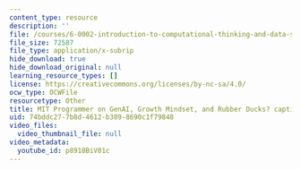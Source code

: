 ```yaml
---
content_type: resource
description: ''
file: /courses/6-0002-introduction-to-computational-thinking-and-data-science-fall-2016/p8918BiV01c_captions.webvtt
file_size: 72587
file_type: application/x-subrip
hide_download: true
hide_download_original: null
learning_resource_types: []
license: https://creativecommons.org/licenses/by-nc-sa/4.0/
ocw_type: OCWFile
resourcetype: Other
title: MIT Programmer on GenAI, Growth Mindset, and Rubber Ducks? captions
uid: 74bddc27-7b8d-4612-b389-8690c1f79848
video_files:
  video_thumbnail_file: null
video_metadata:
  youtube_id: p8918BiV01c
---
```

